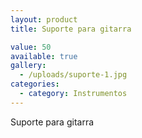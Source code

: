 ```yaml
---
layout: product
title: Suporte para gitarra

value: 50
available: true
gallery:
  - /uploads/suporte-1.jpg
categories:
  - category: Instrumentos
---
```


Suporte para gitarra
